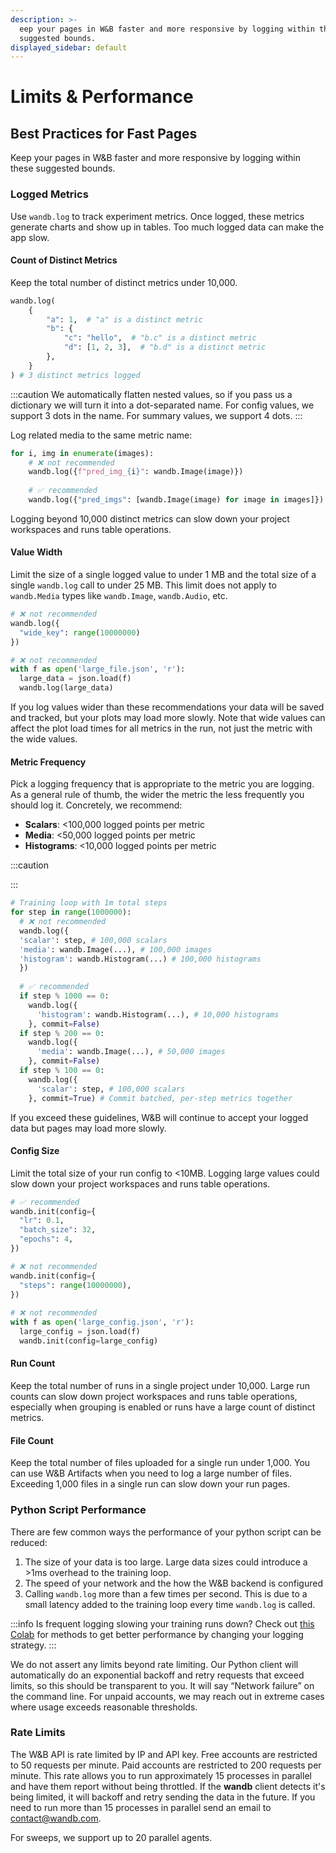 ```yaml
---
description: >-
  eep your pages in W&B faster and more responsive by logging within these
  suggested bounds.
displayed_sidebar: default
---
```


# Limits & Performance

<head>
  <title>Experiments Limits and Performance</title>
</head>

## Best Practices for Fast Pages

Keep your pages in W&B faster and more responsive by logging within these suggested bounds.

### Logged Metrics

Use `wandb.log` to track experiment metrics. Once logged, these metrics generate charts and show up in tables. Too much logged data can make the app slow.

#### Count of Distinct Metrics

Keep the total number of distinct metrics under 10,000.

```python
wandb.log(
    {
        "a": 1,  # "a" is a distinct metric
        "b": {
            "c": "hello",  # "b.c" is a distinct metric
            "d": [1, 2, 3],  # "b.d" is a distinct metric
        },
    }
) # 3 distinct metrics logged
```

:::caution
We automatically flatten nested values, so if you pass us a dictionary we will turn it into a dot-separated name. For config values, we support 3 dots in the name. For summary values, we support 4 dots.
:::

Log related media to the same metric name:

```python
for i, img in enumerate(images):
    # ❌ not recommended
    wandb.log({f"pred_img_{i}": wandb.Image(image)})
  
    # ✅ recommended
    wandb.log({"pred_imgs": [wandb.Image(image) for image in images]}) 
```

Logging beyond 10,000 distinct metrics can slow down your project workspaces and runs table operations.

#### Value Width

Limit the size of a single logged value to under 1 MB and the total size of a single `wandb.log` call to under 25 MB. This limit does not apply to `wandb.Media` types like `wandb.Image`, `wandb.Audio`, etc.

```python
# ❌ not recommended
wandb.log({
  "wide_key": range(10000000)
})

# ❌ not recommended
with f as open('large_file.json', 'r'):
  large_data = json.load(f)
  wandb.log(large_data) 
```

If you log values wider than these recommendations your data will be saved and tracked, but your plots may load more slowly. Note that wide values can affect the plot load times for all metrics in the run, not just the metric with the wide values.

#### Metric Frequency

Pick a logging frequency that is appropriate to the metric you are logging. As a general rule of thumb, the wider the metric the less frequently you should log it. Concretely, we recommend:

* **Scalars**: <100,000 logged points per metric
* **Media**: <50,000 logged points per metric
* **Histograms**: <10,000 logged points per metric

:::caution

<!-- Plots in the W&B UI downsample to 1,500 points per metric. Use the [Public API](public-api-guide.md) to access your unsampled data. -->
:::

```python
# Training loop with 1m total steps
for step in range(1000000):
  # ❌ not recommended
  wandb.log({
  'scalar': step, # 100,000 scalars
  'media': wandb.Image(...), # 100,000 images
  'histogram': wandb.Histogram(...) # 100,000 histograms
  })
  
  # ✅ recommended
  if step % 1000 == 0:
    wandb.log({
      'histogram': wandb.Histogram(...), # 10,000 histograms
    }, commit=False)
  if step % 200 == 0:
    wandb.log({
      'media': wandb.Image(...), # 50,000 images
    }, commit=False)
  if step % 100 == 0:
    wandb.log({
      'scalar': step, # 100,000 scalars
    }, commit=True) # Commit batched, per-step metrics together
```

<!-- Enable batching in calls to `wandb.log` by passing `commit=False` to minimize the total number of API calls for a given step. See [the docs](../../ref/python/log.md) for `wandb.log` for more details. -->

If you exceed these guidelines, W&B will continue to accept your logged data but pages may load more slowly.

#### Config Size

Limit the total size of your run config to <10MB. Logging large values could slow down your project workspaces and runs table operations.

```python
# ✅ recommended
wandb.init(config={
  "lr": 0.1,
  "batch_size": 32,
  "epochs": 4,
})

# ❌ not recommended
wandb.init(config={
  "steps": range(10000000),
})
 
# ❌ not recommended
with f as open('large_config.json', 'r'):
  large_config = json.load(f)
  wandb.init(config=large_config)
```

#### Run Count

Keep the total number of runs in a single project under 10,000. Large run counts can slow down project workspaces and runs table operations, especially when grouping is enabled or runs have a large count of distinct metrics.

#### File Count

Keep the total number of files uploaded for a single run under 1,000. You can use W&B Artifacts when you need to log a large number of files. Exceeding 1,000 files in a single run can slow down your run pages.

### Python Script Performance

There are few common ways the performance of your python script can be reduced:

1. The size of your data is too large. Large data sizes could introduce a >1ms overhead to the training loop.
2. The speed of your network and the how the W&B backend is configured
3. Calling `wandb.log` more than a few times per second. This is due to a small latency added to the training loop every time `wandb.log` is called.

:::info
Is frequent logging slowing your training runs down? Check out [this Colab](http://wandb.me/log-hf-colab) for methods to get better performance by changing your logging strategy.
:::

We do not assert any limits beyond rate limiting. Our Python client will automatically do an exponential backoff and retry requests that exceed limits, so this should be transparent to you. It will say “Network failure” on the command line. For unpaid accounts, we may reach out in extreme cases where usage exceeds reasonable thresholds.

### Rate Limits

The W&B API is rate limited by IP and API key. Free accounts are restricted to 50 requests per minute. Paid accounts are restricted to 200 requests per minute. This rate allows you to run approximately 15 processes in parallel and have them report without being throttled. If the **wandb** client detects it's being limited, it will backoff and retry sending the data in the future. If you need to run more than 15 processes in parallel send an email to [contact@wandb.com](mailto:contact@wandb.com).

For sweeps, we support up to 20 parallel agents.
